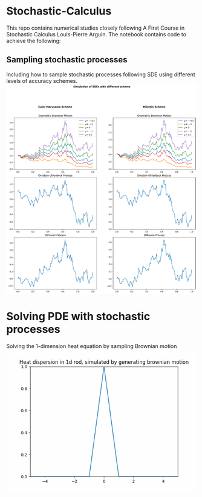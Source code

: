 # Stochastic-Calculus
This repo contains numerical studies closely following A First Course in Stochastic Calculus Louis-Pierre Arguin.
The notebook contains code to achieve the following:

## Sampling stochastic processes
Including how to sample stochastic processes following SDE using different levels of accuracy schemes.
![SDE sampling](assests/SDE_sampling.png)


# Solving PDE with stochastic processes
Solving the 1-dimension heat equation by sampling Brownian motion
![heat rod](assests/anim.gif)


